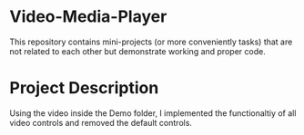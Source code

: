 # Video-Media-Player
This repository contains mini-projects (or more conveniently tasks) that are not related to each other but demonstrate working and proper code.


<h1>Project Description</h1>

Using the video inside the Demo folder, I implemented the functionaltiy of all video controls and removed the default controls.
